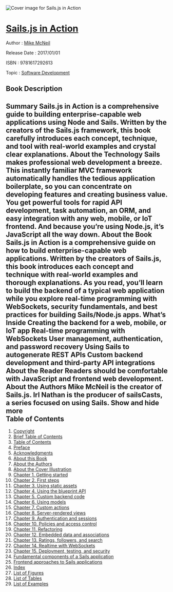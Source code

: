![Cover image for Sails.js in Action](https://imgdetail.ebookreading.net/cover/cover/20200215/EB9781617292613.jpg)

[Sails.js in Action](https://ebookreading.net/view/book/Sails.js+in+Action-EB9781617292613_1.html "Sails.js in Action")
====================================================================================================================

Author : [Mike McNeil](https://ebookreading.net/search/author/Mike+McNeil)

Release Date : 2017/01/01

ISBN : 9781617292613

Topic : [Software Development](https://ebookreading.net/search/category/software-development)

Book Description
-----------------

 Summary
Sails.js in Action is a comprehensive guide to building enterprise-capable web applications using Node and Sails. Written by the creators of the Sails.js framework, this book carefully introduces each concept, technique, and tool with real-world examples and crystal clear explanations.
About the Technology
Sails makes professional web development a breeze. This instantly familiar MVC framework automatically handles the tedious application boilerplate, so you can concentrate on developing features and creating business value. You get powerful tools for rapid API development, task automation, an ORM, and easy integration with any web, mobile, or IoT frontend. And because you’re using Node.js, it’s JavaScript all the way down.
About the Book
Sails.js in Action is a comprehensive guide on how to build enterprise-capable web applications. Written by the creators of Sails.js, this book introduces each concept and technique with real-world examples and thorough explanations. As you read, you’ll learn to build the backend of a typical web application while you explore real-time programming with WebSockets, security fundamentals, and best practices for building Sails/Node.js apps.
What’s Inside
Creating the backend for a web, mobile, or IoT app
Real-time programming with WebSockets
User management, authentication, and password recovery
Using Sails to autogenerate REST APIs
Custom backend development and third-party API integrations
About the Reader
Readers should be comfortable with JavaScript and frontend web development.
About the Authors
Mike McNeil is the creator of Sails.js. Irl Nathan is the producer of sailsCasts, a series focused on using Sails.
        Show and hide more                
Table of Contents
-----------------

1. [Copyright](https://ebookreading.net/view/book/Sails.js+in+Action-EB9781617292613_3.html)
1. [Brief Table of Contents](https://ebookreading.net/view/book/Sails.js+in+Action-EB9781617292613_4.html)
1. [Table of Contents](https://ebookreading.net/view/book/Sails.js+in+Action-EB9781617292613_5.html)
1. [Preface](https://ebookreading.net/view/book/Sails.js+in+Action-EB9781617292613_6.html)
1. [Acknowledgments](https://ebookreading.net/view/book/Sails.js+in+Action-EB9781617292613_7.html)
1. [About this Book](https://ebookreading.net/view/book/Sails.js+in+Action-EB9781617292613_8.html)
1. [About the Authors](https://ebookreading.net/view/book/Sails.js+in+Action-EB9781617292613_9.html)
1. [About the Cover Illustration](https://ebookreading.net/view/book/Sails.js+in+Action-EB9781617292613_10.html)
1. [Chapter 1. Getting started](https://ebookreading.net/view/book/Sails.js+in+Action-EB9781617292613_11.html)
1. [Chapter 2. First steps](https://ebookreading.net/view/book/Sails.js+in+Action-EB9781617292613_12.html)
1. [Chapter 3. Using static assets](https://ebookreading.net/view/book/Sails.js+in+Action-EB9781617292613_13.html)
1. [Chapter 4. Using the blueprint API](https://ebookreading.net/view/book/Sails.js+in+Action-EB9781617292613_14.html)
1. [Chapter 5. Custom backend code](https://ebookreading.net/view/book/Sails.js+in+Action-EB9781617292613_15.html)
1. [Chapter 6. Using models](https://ebookreading.net/view/book/Sails.js+in+Action-EB9781617292613_16.html)
1. [Chapter 7. Custom actions](https://ebookreading.net/view/book/Sails.js+in+Action-EB9781617292613_17.html)
1. [Chapter 8. Server-rendered views](https://ebookreading.net/view/book/Sails.js+in+Action-EB9781617292613_18.html)
1. [Chapter 9. Authentication and sessions](https://ebookreading.net/view/book/Sails.js+in+Action-EB9781617292613_19.html)
1. [Chapter 10. Policies and access control](https://ebookreading.net/view/book/Sails.js+in+Action-EB9781617292613_20.html)
1. [Chapter 11. Refactoring](https://ebookreading.net/view/book/Sails.js+in+Action-EB9781617292613_21.html)
1. [Chapter 12. Embedded data and associations](https://ebookreading.net/view/book/Sails.js+in+Action-EB9781617292613_22.html)
1. [Chapter 13. Ratings, followers, and search](https://ebookreading.net/view/book/Sails.js+in+Action-EB9781617292613_23.html)
1. [Chapter 14. Realtime with WebSockets](https://ebookreading.net/view/book/Sails.js+in+Action-EB9781617292613_24.html)
1. [Chapter 15. Deployment, testing, and security](https://ebookreading.net/view/book/Sails.js+in+Action-EB9781617292613_25.html)
1. [Fundamental components of a Sails application](https://ebookreading.net/view/book/Sails.js+in+Action-EB9781617292613_26.html)
1. [Frontend approaches to Sails applications](https://ebookreading.net/view/book/Sails.js+in+Action-EB9781617292613_27.html)
1. [Index](https://ebookreading.net/view/book/Sails.js+in+Action-EB9781617292613_28.html)
1. [List of Figures](https://ebookreading.net/view/book/Sails.js+in+Action-EB9781617292613_29.html)
1. [List of Tables](https://ebookreading.net/view/book/Sails.js+in+Action-EB9781617292613_30.html)
1. [List of Examples](https://ebookreading.net/view/book/Sails.js+in+Action-EB9781617292613_31.html)
